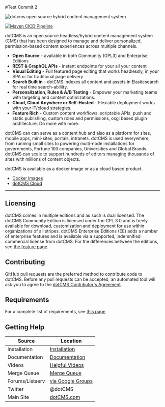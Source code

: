 #Test Commit 2

<img src="https://www.dotcms.com/dA/99fe3769-d649/256w/dotcms.png" title="dotcms open source hybrid content management system">


[![Maven CICD Pipeline](https://github.com/dotCMS/core/actions/workflows/maven-cicd-pipeline.yml/badge.svg)](https://github.com/dotCMS/core/actions/workflows/maven-cicd-pipeline.yml)


dotCMS is an open source headless/hybrid content management system (CMS) that has been designed to manage and deliver personalized, permission-based content experiences across multiple channels. 
- **Open Source** - available in both Community (GPL3) and Enterprise Editions
- **REST & GraphQL APIs** - instant endpoints for your all your content
- **Visual Editing** - Full featured page editing that works headlessly, in your SPA or for traditional page delivery
-  **Search Built in** - dotCMS indexes all content and assets in Elasticsearch for real time search-abiliity.
- **Personalization, Rules & A/B Testing** - Empower your marketing teams with targeting and content optimizations.
- **Cloud, Cloud Anywhere or Self-Hosted** - Flexiable deployment works with your IT/cloud strategies. 
- **Feature Rich** - Custom content workflows, scriptable APIs, push and static publishing, custom roles and permissions, osgi based plugin architecture.  Do more with more.

dotCMS can can serve as a content hub and also as a platform for sites, mobile apps, mini-sites, portals, intranets. dotCMS is used everywhere, from running small sites to powering multi-node installations for governments, Fortune 100 companies, Universities and Global Brands. dotCMS can scale to support hundreds of editors managing thousands of sites with millions of content objects.

dotCMS is available as a docker image or as a cloud based product.

-  [Docker Images](https://www.dotcms.com/download)
-  [dotCMS Cloud](https://www.dotcms.com/product/dotcms-cloud)


---

## Licensing

dotCMS comes in multiple editions and as such is dual licensed. The dotCMS Community Edition is licensed under the GPL 3.0 and is freely available for download, customization and deployment for use within organizations of all stripes. dotCMS Enterprise Editions (EE) adds a number of enterprise features and is available via a supported, indemnified commercial license from dotCMS. For the differences between the editions, see [the feature page](http://www.dotcms.com/cms-platform/features).

## Contributing

GitHub pull requests are the preferred method to contribute code to dotCMS. Before any pull requests can be accepted, an automated tool will ask you to agree to the [dotCMS Contributor's Agreement](https://gist.github.com/wezell/85ef45298c48494b90d92755b583acb3).

## Requirements

For a complete list of requirements, see [this page](http://www.dotcms.com/docs/latest/dotcms-technology-requirements).

## Getting Help

| Source          | Location                                                            |
| --------------- | ------------------------------------------------------------------- |
| Installation    | [Installation](https://www.dotcms.com/docs/latest/installation)         |
| Documentation   | [Documentation](https://www.dotcms.com/docs/latest/table-of-contents)   |
| Videos          | [Helpful Videos](http://www.dotcms.com/videos/)                         |
| Merge Queue   | [Merge Queue](https://github.com/dotCMS/core/queue/master)                          |
| Forums/Listserv | [via Google Groups](https://groups.google.com/forum/#!forum/dotCMS) |
| Twitter         | @dotCMS                                                             |
| Main Site       | [dotCMS.com](https://www.dotcms.com/)                                   |
